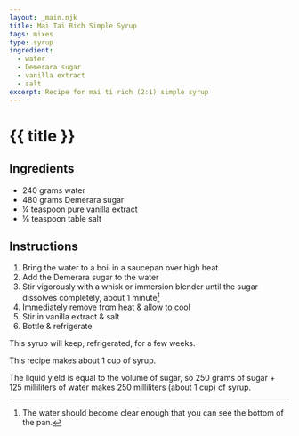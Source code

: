 ```yaml
---
layout: _main.njk
title: Mai Tai Rich Simple Syrup
tags: mixes
type: syrup
ingredient:
  - water
  - Demerara sugar
  - vanilla extract
  - salt
excerpt: Recipe for mai ti rich (2:1) simple syrup
---
```


<!-- markdownlint-disable MD025 -->
# {{ title }}
<!-- markdownlint-enable MD025 -->

## Ingredients

* 240 grams water
* 480 grams Demerara sugar
* &frac14; teaspoon pure vanilla extract
* &frac18; teaspoon table salt

## Instructions

1. Bring the water to a boil in a saucepan over high heat
2. Add the Demerara sugar to the water
3. Stir vigorously with a whisk or immersion blender until the sugar dissolves completely, about 1 minute[^1]
4. Immediately remove from heat & allow to cool
5. Stir in vanilla extract & salt
6. Bottle & refrigerate

[^1]: The water should become clear enough that you can see the bottom of the pan.

<tiki-callout type="note">

  This syrup will keep, refrigerated, for a few weeks.

</tiki-callout>

<tiki-callout type="tip">

  This recipe makes about 1 cup of syrup.

  The liquid yield is equal to the volume of sugar, so 250 grams of sugar + 125 milliliters of water makes 250 milliliters (about 1 cup) of syrup.

</tiki-callout>

<div
  class="sr-only"
  data-cat[0]="Syrup"
  data-ingredient[0]="Water"
  data-ingredient[1]="Sugar, Demerara"
  data-ingredient[2]="Vanilla extract"
  data-ingredient[3]="Salt, table"
  data-pagefind-filter="
    Category[data-cat[0]],
    Ingredient[data-ingredient[0]],
    Ingredient[data-ingredient[1]],
    Ingredient[data-ingredient[2]],
    Ingredient[data-ingredient[3]]
  "
>
</div>
